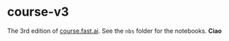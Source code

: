 # course-v3
The 3rd edition of [course.fast.ai](https://course.fast.ai). See the `nbs` folder for the notebooks.
__Ciao__
